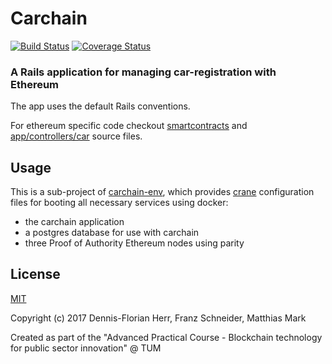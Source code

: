 # Carchain

[![Build Status](https://travis-ci.org/blc-psi/carchain.svg?branch=master)](https://travis-ci.org/blc-psi/carchain)
[![Coverage Status](https://img.shields.io/coveralls/blc-psi/carchain.svg)](https://coveralls.io/github/blc-psi/carchain)

### A Rails application for managing car-registration with Ethereum

The app uses the default Rails conventions.

For ethereum specific code checkout [smartcontracts](smartcontracts) and [app/controllers/car](app/controllers) source files.

## Usage

This is a sub-project of [carchain-env](https://github.com/dfherr/carchain-env), which provides
[crane](https://github.com/michaelsauter/crane) configuration files for booting all necessary
services using docker:
* the carchain application
* a postgres database for use with carchain
* three Proof of Authority Ethereum nodes using parity

## License

[MIT](https://github.com/blc-psi/carchain/blob/master/LICENSE)

Copyright (c) 2017 Dennis-Florian Herr, Franz Schneider, Matthias Mark

Created as part of the "Advanced Practical Course - Blockchain technology for public sector innovation" @ TUM
